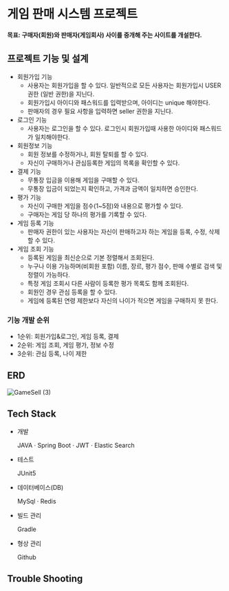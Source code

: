 # 게임 판매 시스템 프로젝트
 #### 목표: 구매자(회원)와 판매자(게임회사) 사이를 중개해 주는 사이트를 개설한다.   
     
## 프로젝트 기능 및 설계
* 회원가입 기능
  * 사용자는 회원가입을 할 수 있다. 일반적으로 모든 사용자는 회원가입시 USER 권한 (일반 권한)을 지닌다.
  * 회원가입시 아이디와 패스워드를 입력받으며, 아이디는 unique 해야한다.
  * 판매자의 경우 필요 사항을 입력하면 seller 권한을 지닌다.
* 로그인 기능
  * 사용자는 로그인을 할 수 있다. 로그인시 회원가입때 사용한 아이디와 패스워드가 일치해야한다.
* 회원정보 기능
  * 회원 정보를 수정하거나, 회원 탈퇴를 할 수 있다.
  * 자신이 구매하거나 관심등록한 게임의 목록을 확인할 수 있다.
* 결제 기능
  * 무통장 입금을 이용해 게임을 구매할 수 있다.
  * 무통장 입금이 되었는지 확인하고, 가격과 금액이 일치하면 승인한다.
* 평가 기능
  * 자신이 구매한 게임을 점수(1~5점)와 내용으로 평가할 수 있다.
  * 구매자는 게임 당 하나의 평가를 기록할 수 있다.
* 게임 등록 기능
  * 판매자 권한이 있는 사용자는 자신이 판매하고자 하는 게임을 등록, 수정, 삭제할 수 있다.
* 게임 조회 기능
  * 등록된 게임을 최신순으로 기본 정렬해서 조회된다.
  * 누구나 이용 가능하며(비회원 포함) 이름, 장르, 평가 점수, 판매 수별로 검색 및 정렬이 가능하다.
  * 특정 게임 조회시 다른 사람이 등록한 평가 목록도 함께 조회된다.
  * 회원인 경우 관심 등록을 할 수 있다.
  * 게임에 등록된 연령 제한보다 자신의 나이가 적으면 게임을 구매하지 못 한다.

### 기능 개발 순위
* 1순위: 회원가입&로그인, 게임 등록, 결제
* 2순위: 게임 조회, 게임 평가, 정보 수정
* 3순위: 관심 등록, 나이 제한


## ERD
![GameSell (3)](https://github.com/user-attachments/assets/c3d6b072-307e-4381-a07a-67ce51be7456)


## Tech Stack
  * 개발   
  <ol>
    JAVA · Spring Boot · JWT · Elastic Search
  </ol>
  
  * 테스트 
  <ol>
    JUnit5
  </ol>
  
  * 데이터베이스(DB)
  <ol>
   MySql · Redis
  </ol>
  
  * 빌드 관리
  <ol>
    Gradle
  </ol>
  
  * 형상 관리
  <ol>
    Github
  </ol>

## Trouble Shooting

